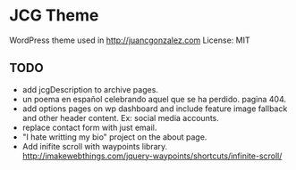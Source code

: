 # JCG Theme

WordPress theme used in http://juancgonzalez.com
License: MIT

## TODO

- add jcgDescription to archive pages.
- un poema en español celebrando aquel que se ha perdido. pagina 404.
- add options pages on wp dashboard and include feature image fallback and other header content. Ex: social media accounts.
- replace contact form with just email.
- "I hate writting my bio" project on the about page.
- Add inifite scroll with waypoints library. http://imakewebthings.com/jquery-waypoints/shortcuts/infinite-scroll/
